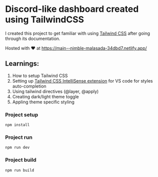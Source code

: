 # Discord-like dashboard created using TailwindCSS

I created this project to get familiar with using [Tailwind CSS](https://tailwindcss.com/) after going through its documentation.

Hosted with ❤️ at https://main--nimble-malasada-34dbd7.netlify.app/

## Learnings:

1. How to setup Tailwind CSS
2. Setting up [Tailwind CSS IntelliSense extension](https://marketplace.visualstudio.com/items?itemName=bradlc.vscode-tailwindcss) for VS code for styles auto-completion
3. Using tailwind directives (@layer, @apply)
4. Creating dark/light theme toggle
5. Appling theme specific styling

### Project setup

`npm install`

### Project run

`npm run dev`

### Project build

`npm run build`
